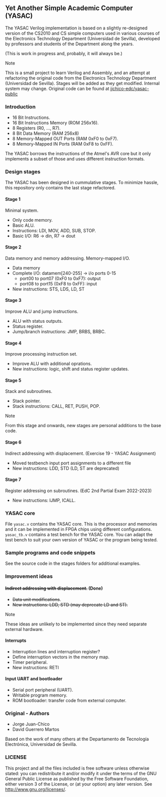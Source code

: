 ## Yet Another Simple Academic Computer (YASAC)

The YASAC Verilog implementation is based on a slightly re-designed version
of the CS2010 and CS simple computers used in various courses of the
Electronics Technology Department (Universidad de Sevilla), developed by
professors and students of the Department along the years.

(This is work in progress and, probably, it will always be.)

> [!NOTE]  
> This is a small project to learn Verilog and Assembly, and an attempt at refactoring the original code from the Electronics Technology Department (Universidad de Sevilla). Stages will be added as they get modified. Internal system may change. Original code can be found at [jjchico-edc/yasac-public](https://gitlab.com/jjchico-edc/yasac-public)

### Introduction

- 16 Bit Instructions.
- 16 Bit Instructions Memory (ROM 256x16).
- 8 Registers (R0, ..., R7).
- 8 Bit Data Memory (RAM 256x8)
- 8 Memory-Mapped OUT Ports (RAM 0xF0 to 0xF7).
- 8 Memory-Mapped IN Ports (RAM 0xF8 to 0xFF).

The YASAC borrows the instructions of the Atmel's AVR core but it only
implements a subset of those and uses different instruction formats.

### Design stages

The YASAC has been designed in cummulative stages. To minimize hassle, this repository only contains the last stage refactored.

#### Stage 1

Minimal system.

- Only code memory.
- Basic ALU.
- Instructions: LDI, MOV, ADD, SUB, STOP.
- Basic I/O: R6 -> din, R7 -> dout

#### Stage 2

Data memory and memory addressing. Memory-mapped I/O.

- Data memory
- Complete I/O: datamem[240-255] -> i/o ports 0-15
  - port00 to port07 (0xF0 to 0xF7): output
  - port08 to port15 (0xF8 to 0xFF): input
- New instructions: STS, LDS, LD, ST

#### Stage 3

Improve ALU and jump instructions.

- ALU with status outputs.
- Status register.
- Jump/branch instructions: JMP, BRBS, BRBC.

#### Stage 4

Improve processing instruction set.

- Improve ALU with additional oprations.
- New instructions: logic, shift and status register updates.

#### Stage 5

Stack and subroutines.

- Stack pointer.
- Stack instructions: CALL, RET, PUSH, POP.

> [!NOTE]  
> From this stage and onwards, new stages are personal additions to the base code.

#### Stage 6

Indirect addressing with displacement. (Exercise 19 - YASAC Assignment)

- Moved testbench input port assignments to a different file
- New instructions: LDD, STD (LD, ST are deprecated)

#### Stage 7

Register addressing on subroutines. (EdC 2nd Partial Exam 2022-2023)

- New instructions: IJMP, ICALL.

### YASAC core

File `yasac.v` contains the YASAC core. This is the processor and memories and
it can be implemented in FPGA chips using different configurations.
`yasac_tb.v` contains a test bench for the YASAC core. You can adapt the
test bench to suit your own version of YASAC or the program being tested.

### Sample programs and code snippets

See the source code in the stages folders for additional examples.

### Improvement ideas

#### ~~Indirect addressing with displacement.~~ (Done)

- ~~Data unit modifications~~.
- ~~New instructions: LDD, STD (may deprecate LD and ST).~~

> [!NOTE]  
> These ideas are unlikely to be implemented since they need separate external hardware.

#### Interrupts

- Interruption lines and interruption register?
- Define interruption vectors in the memory map.
- Timer peripheral.
- New instructions: RETI

#### Input UART and bootloader

- Serial port peripheral (UART).
- Writable program memory.
- ROM bootloader: transfer code from external computer.

### Original - Authors

- Jorge Juan-Chico
- David Guerrero Martos

Based on the work of many others at the Departamento de Tecnología
Electrónica, Universidad de Sevilla.

### LICENSE

This project and all the files included is free software unless otherwise
stated: you can redistribute it and/or modify it under the terms of the GNU
General Public License as published by the Free Software Foundation, either
version 3 of the License, or (at your option) any later version.
See <http://www.gnu.org/licenses/>.
